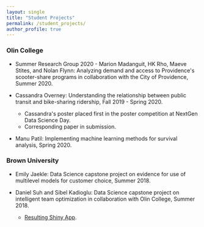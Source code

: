 ```yaml
---
layout: single
title: "Student Projects"
permalink: /student_projects/
author_profile: true
---
```


### Olin College

- Summer Research Group 2020 - Marion Madanguit, HK Rho, Maeve Stites, and Nolan Flynn: Analyzing demand and access to Providence's scooter-share programs in collaboration with the City of Providence, Summer 2020.  

- Cassandra Overney: Understanding the relationship between public transit and bike-sharing ridership, Fall 2019 - Spring 2020.
  - Cassandra's poster placed first in the poster competition at NextGen Data Science Day.
  - Corresponding paper in submission.

- Manu Patil: Implementing machine learning methods for survival analysis, Spring 2020.

### Brown University

- Emily Jaekle: Data Science capstone project on evidence for use of multilevel models for customer choice, Summer 2018.

- Daniel Suh and Sibel Kadioglu: Data Science capstone project on intelligent team optimization in collaboration with Olin College, Summer 2018.

  - [Resulting Shiny App](https://alicejpaul.shinyapps.io/team_assignment/).
